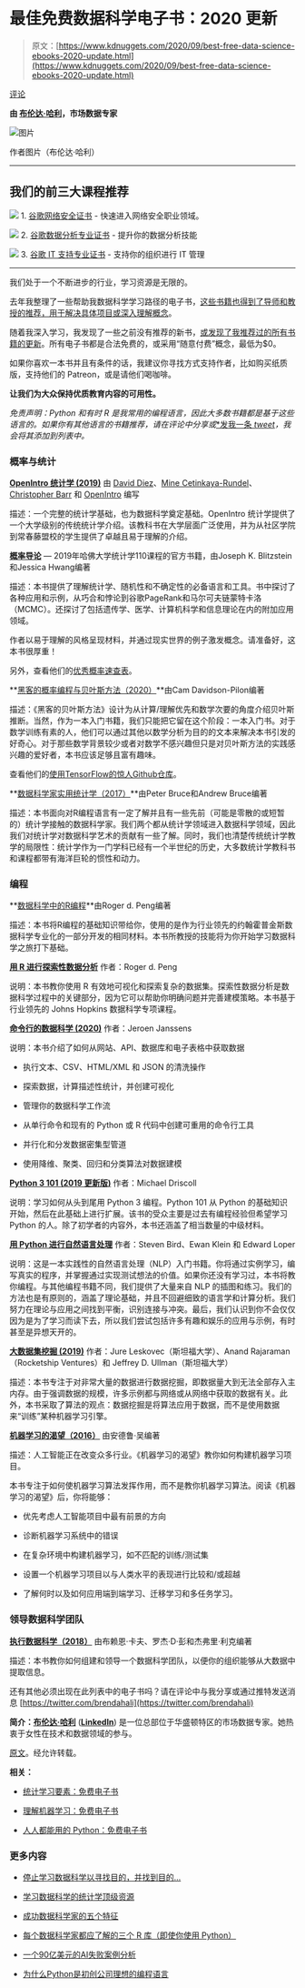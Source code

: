 # 最佳免费数据科学电子书：2020 更新

> 原文：[https://www.kdnuggets.com/2020/09/best-free-data-science-ebooks-2020-update.html](https://www.kdnuggets.com/2020/09/best-free-data-science-ebooks-2020-update.html)

[评论](#comments)

**由 [布伦达·哈利](https://twitter.com/brendahali)，市场数据专家**

![图片](../Images/5dea23e2ccde34e4f31787609181a1aa.png)

作者图片（布伦达·哈利）

* * *

## 我们的前三大课程推荐

![](../Images/0244c01ba9267c002ef39d4907e0b8fb.png) 1\. [谷歌网络安全证书](https://www.kdnuggets.com/google-cybersecurity) - 快速进入网络安全职业领域。

![](../Images/e225c49c3c91745821c8c0368bf04711.png) 2\. [谷歌数据分析专业证书](https://www.kdnuggets.com/google-data-analytics) - 提升你的数据分析技能

![](../Images/0244c01ba9267c002ef39d4907e0b8fb.png) 3\. [谷歌 IT 支持专业证书](https://www.kdnuggets.com/google-itsupport) - 支持你的组织进行 IT 管理

* * *

我们处于一个不断进步的行业，学习资源是无限的。

去年我整理了一些帮助我数据科学学习路径的电子书，[这些书籍也得到了导师和教授的推荐，用于解决具体项目或深入理解概念](https://towardsdatascience.com/the-best-free-data-science-ebooks-b671691e5231)。

随着我深入学习，我发现了一些之前没有推荐的新书，[或发现了我推荐过的所有书籍的更新](https://towardsdatascience.com/the-best-free-data-science-ebooks-b671691e5231)。所有电子书都是合法免费的，或采用“随意付费”概念，最低为$0。

如果你喜欢一本书并且有条件的话，我建议你寻找方式支持作者，比如购买纸质版，支持他们的 Patreon，或是请他们喝咖啡。

**让我们为大众保持优质教育内容的可用性。**

*免责声明：Python 和有时 R 是我常用的编程语言，因此大多数书籍都是基于这些语言的。如果你有其他语言的书籍推荐，请在评论中分享或*[*发我一条 *tweet*](https://twitter.com/brendahali)*，我会将其添加到列表中。*

### 概率与统计

**[OpenIntro 统计学 (2019)](https://leanpub.com/openintro-statistics)** 由 [David Diez](https://leanpub.com/u/diez)、[Mine Cetinkaya-Rundel](https://leanpub.com/u/mine-cetinkaya-rundel)、[Christopher Barr](https://leanpub.com/u/cdbarr) 和 [OpenIntro](https://leanpub.com/u/openintro) 编写

描述：一个完整的统计学基础，也为数据科学奠定基础。OpenIntro 统计学提供了一个大学级别的传统统计学介绍。该教科书在大学层面广泛使用，并为从社区学院到常春藤盟校的学生提供了卓越且易于理解的介绍。

**[概率导论](http://www.probabilitybook.net/)** — 2019年哈佛大学统计学110课程的官方书籍，由Joseph K. Blitzstein和Jessica Hwang编著

描述：本书提供了理解统计学、随机性和不确定性的必备语言和工具。书中探讨了各种应用和示例，从巧合和悖论到谷歌PageRank和马尔可夫链蒙特卡洛（MCMC）。还探讨了包括遗传学、医学、计算机科学和信息理论在内的附加应用领域。

作者以易于理解的风格呈现材料，并通过现实世界的例子激发概念。请准备好，这本书很厚重！

另外，查看他们的[优秀概率速查表](http://www.wzchen.com/probability-cheatsheet)。

**[黑客的概率编程与贝叶斯方法（2020）](http://camdavidsonpilon.github.io/Probabilistic-Programming-and-Bayesian-Methods-for-Hackers/)**由Cam Davidson-Pilon编著

描述：《黑客的贝叶斯方法》设计为从计算/理解优先和数学次要的角度介绍贝叶斯推断。当然，作为一本入门书籍，我们只能把它留在这个阶段：一本入门书。对于数学训练有素的人，他们可以通过其他以数学分析为目的的文本来解决本书引发的好奇心。对于那些数学背景较少或者对数学不感兴趣但只是对贝叶斯方法的实践感兴趣的爱好者，本书应该足够且富有趣味。

查看他们的[使用TensorFlow的惊人Github仓库](https://github.com/CamDavidsonPilon/Probabilistic-Programming-and-Bayesian-Methods-for-Hackers)。

**[数据科学家实用统计学（2017）](https://drive.google.com/viewerng/viewer?url=https://math2510.coltongrainger.com/books/2017-bruce-and-bruce-pratical-statistics-for-data-scientists.pdf)**由Peter Bruce和Andrew Bruce编著

描述：本书面向对R编程语言有一定了解并且有一些先前（可能是零散的或短暂的）统计学接触的数据科学家。我们两个都从统计学领域进入数据科学领域，因此我们对统计学对数据科学艺术的贡献有一些了解。同时，我们也清楚传统统计学教学的局限性：统计学作为一门学科已经有一个半世纪的历史，大多数统计学教科书和课程都带有海洋巨轮的惯性和动力。

### **编程**

**[数据科学中的R编程](https://leanpub.com/rprogramming)**由Roger d. Peng编著

描述：本书将R编程的基础知识带给你，使用的是作为行业领先的约翰霍普金斯数据科学专业化的一部分开发的相同材料。本书所教授的技能将为你开始学习数据科学之旅打下基础。

**[用 R 进行探索性数据分析](https://leanpub.com/exdata)** 作者：Roger d. Peng

说明：本书教你使用 R 有效地可视化和探索复杂的数据集。探索性数据分析是数据科学过程中的关键部分，因为它可以帮助你明确问题并完善建模策略。本书基于行业领先的 Johns Hopkins 数据科学专项课程。

**[命令行的数据科学 (2020)](https://www.datascienceatthecommandline.com/1e/)** 作者：Jeroen Janssens

说明：本书介绍了如何从网站、API、数据库和电子表格中获取数据

+   执行文本、CSV、HTML/XML 和 JSON 的清洗操作

+   探索数据，计算描述性统计，并创建可视化

+   管理你的数据科学工作流

+   从单行命令和现有的 Python 或 R 代码中创建可重用的命令行工具

+   并行化和分发数据密集型管道

+   使用降维、聚类、回归和分类算法对数据建模

**[Python 3 101 (2019 更新版)](https://python101.pythonlibrary.org/)** 作者：Michael Driscoll

说明：学习如何从头到尾用 Python 3 编程。Python 101 从 Python 的基础知识开始，然后在此基础上进行扩展。该书的受众主要是过去有编程经验但希望学习 Python 的人。除了初学者的内容外，本书还涵盖了相当数量的中级材料。

**[用 Python 进行自然语言处理](https://www.nltk.org/book/)** 作者：Steven Bird、Ewan Klein 和 Edward Loper

说明：这是一本实践性的自然语言处理（NLP）入门书籍。你将通过实例学习，编写真实的程序，并掌握通过实现测试想法的价值。如果你还没有学习过，本书将教你编程。与其他编程书籍不同，我们提供了大量来自 NLP 的插图和练习。我们的方法也是有原则的，涵盖了理论基础，并且不回避细致的语言学和计算分析。我们努力在理论与应用之间找到平衡，识别连接与冲突。最后，我们认识到你不会仅仅因为是为了学习而读下去，所以我们尝试包括许多有趣和娱乐的应用与示例，有时甚至是异想天开的。

**[大数据集挖掘 (2019)](https://drive.google.com/viewerng/viewer?url=http://infolab.stanford.edu/~ullman/mmds/book0n.pdf)** 作者：Jure Leskovec（斯坦福大学）、Anand Rajaraman（Rocketship Ventures）和 Jeffrey D. Ullman（斯坦福大学）

描述：本书专注于对非常大量的数据进行数据挖掘，即数据量大到无法全部存入主内存。由于强调数据的规模，许多示例都与网络或从网络中获取的数据有关。此外，本书采取了算法的观点：数据挖掘是将算法应用于数据，而不是使用数据来“训练”某种机器学习引擎。

**[机器学习的渴望（2016）](https://www.deeplearning.ai/machine-learning-yearning/)** 由安德鲁·吴编著

描述：人工智能正在改变众多行业。《机器学习的渴望》教你如何构建机器学习项目。

本书专注于如何使机器学习算法发挥作用，而不是教你机器学习算法。阅读《机器学习的渴望》后，你将能够：

+   优先考虑人工智能项目中最有前景的方向

+   诊断机器学习系统中的错误

+   在复杂环境中构建机器学习，如不匹配的训练/测试集

+   设置一个机器学习项目以与人类水平的表现进行比较和/或超越

+   了解何时以及如何应用端到端学习、迁移学习和多任务学习。

### 领导数据科学团队

**[执行数据科学（2018）](https://leanpub.com/eds)** 由布赖恩·卡夫、罗杰·D·彭和杰弗里·利克编著

描述：本书教你如何组建和领导一个数据科学团队，以便你的组织能够从大数据中提取信息。

还有其他必须出现在此列表中的电子书吗？请在评论中与我分享或通过推特发送消息 [https://twitter.com/brendahali](https://twitter.com/brendahali)

**简介：[布伦达·哈利](https://twitter.com/brendahali)** (**[LinkedIn](https://www.linkedin.com/in/brenda-hali/)**) 是一位总部位于华盛顿特区的市场数据专家。她热衷于女性在技术和数据领域的参与。

[原文](https://towardsdatascience.com/the-best-free-data-science-ebooks-2020-update-dac5e170a478)。经允许转载。

**相关：**

+   [统计学习要素：免费电子书](/2020/05/elements-statistical-learning-free-ebook.html)

+   [理解机器学习：免费电子书](/2020/06/understanding-machine-learning-free-ebook.html)

+   [人人都能用的 Python：免费电子书](/2020/05/python-everybody-free-ebook.html)

### 更多内容

+   [停止学习数据科学以寻找目的，并找到目的…](https://www.kdnuggets.com/2021/12/stop-learning-data-science-find-purpose.html)

+   [学习数据科学的统计学顶级资源](https://www.kdnuggets.com/2021/12/springboard-top-resources-learn-data-science-statistics.html)

+   [成功数据科学家的五个特征](https://www.kdnuggets.com/2021/12/5-characteristics-successful-data-scientist.html)

+   [每个数据科学家都应了解的三个 R 库（即使你使用 Python）](https://www.kdnuggets.com/2021/12/three-r-libraries-every-data-scientist-know-even-python.html)

+   [一个90亿美元的AI失败案例分析](https://www.kdnuggets.com/2021/12/9b-ai-failure-examined.html)

+   [为什么Python是初创公司理想的编程语言](https://www.kdnuggets.com/2021/12/makes-python-ideal-programming-language-startups.html)
